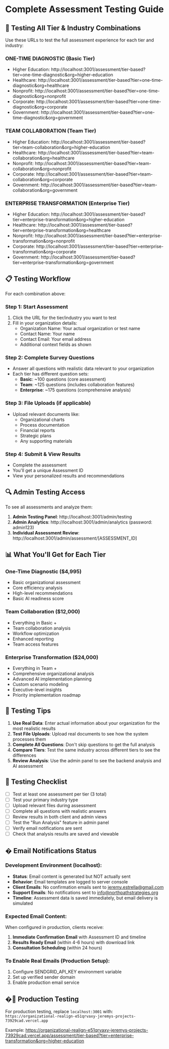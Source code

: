 # Complete Assessment Testing Guide

## 🎯 Testing All Tier & Industry Combinations

Use these URLs to test the full assessment experience for each tier and industry:

### **ONE-TIME DIAGNOSTIC (Basic Tier)**

- Higher Education: http://localhost:3001/assessment/tier-based?tier=one-time-diagnostic&org=higher-education
- Healthcare: http://localhost:3001/assessment/tier-based?tier=one-time-diagnostic&org=healthcare
- Nonprofit: http://localhost:3001/assessment/tier-based?tier=one-time-diagnostic&org=nonprofit
- Corporate: http://localhost:3001/assessment/tier-based?tier=one-time-diagnostic&org=corporate
- Government: http://localhost:3001/assessment/tier-based?tier=one-time-diagnostic&org=government

### **TEAM COLLABORATION (Team Tier)**

- Higher Education: http://localhost:3001/assessment/tier-based?tier=team-collaboration&org=higher-education
- Healthcare: http://localhost:3001/assessment/tier-based?tier=team-collaboration&org=healthcare
- Nonprofit: http://localhost:3001/assessment/tier-based?tier=team-collaboration&org=nonprofit
- Corporate: http://localhost:3001/assessment/tier-based?tier=team-collaboration&org=corporate
- Government: http://localhost:3001/assessment/tier-based?tier=team-collaboration&org=government

### **ENTERPRISE TRANSFORMATION (Enterprise Tier)**

- Higher Education: http://localhost:3001/assessment/tier-based?tier=enterprise-transformation&org=higher-education
- Healthcare: http://localhost:3001/assessment/tier-based?tier=enterprise-transformation&org=healthcare
- Nonprofit: http://localhost:3001/assessment/tier-based?tier=enterprise-transformation&org=nonprofit
- Corporate: http://localhost:3001/assessment/tier-based?tier=enterprise-transformation&org=corporate
- Government: http://localhost:3001/assessment/tier-based?tier=enterprise-transformation&org=government

## 📋 **Testing Workflow**

For each combination above:

### Step 1: Start Assessment

1. Click the URL for the tier/industry you want to test
2. Fill in your organization details:
   - Organization Name: Your actual organization or test name
   - Contact Name: Your name
   - Contact Email: Your email address
   - Additional context fields as shown

### Step 2: Complete Survey Questions

- Answer all questions with realistic data relevant to your organization
- Each tier has different question sets:
  - **Basic**: ~100 questions (core assessment)
  - **Team**: ~125 questions (includes collaboration features)
  - **Enterprise**: ~175 questions (comprehensive analysis)

### Step 3: File Uploads (if applicable)

- Upload relevant documents like:
  - Organizational charts
  - Process documentation
  - Financial reports
  - Strategic plans
  - Any supporting materials

### Step 4: Submit & View Results

- Complete the assessment
- You'll get a unique Assessment ID
- View your personalized results and recommendations

## 🔍 **Admin Testing Access**

To see all assessments and analyze them:

1. **Admin Testing Panel**: http://localhost:3001/admin/testing
2. **Admin Analytics**: http://localhost:3001/admin/analytics (password: admin123)
3. **Individual Assessment Review**: http://localhost:3001/admin/assessment/[ASSESSMENT_ID]

## 📊 **What You'll Get for Each Tier**

### **One-Time Diagnostic ($4,995)**

- Basic organizational assessment
- Core efficiency analysis
- High-level recommendations
- Basic AI readiness score

### **Team Collaboration ($12,000)**

- Everything in Basic +
- Team collaboration analysis
- Workflow optimization
- Enhanced reporting
- Team access features

### **Enterprise Transformation ($24,000)**

- Everything in Team +
- Comprehensive organizational analysis
- Advanced AI implementation planning
- Custom scenario modeling
- Executive-level insights
- Priority implementation roadmap

## 🧪 **Testing Tips**

1. **Use Real Data**: Enter actual information about your organization for the most realistic results
2. **Test File Uploads**: Upload real documents to see how the system processes them
3. **Complete All Questions**: Don't skip questions to get the full analysis
4. **Compare Tiers**: Test the same industry across different tiers to see the differences
5. **Review Analysis**: Use the admin panel to see the backend analysis and AI assessment

## 📝 **Testing Checklist**

- [ ] Test at least one assessment per tier (3 total)
- [ ] Test your primary industry type
- [ ] Upload relevant files during assessment
- [ ] Complete all questions with realistic answers
- [ ] Review results in both client and admin views
- [ ] Test the "Run Analysis" feature in admin panel
- [ ] Verify email notifications are sent
- [ ] Check that analysis results are saved and viewable

## � **Email Notifications Status**

### **Development Environment (localhost):**

- **Status**: Email content is generated but NOT actually sent
- **Behavior**: Email templates are logged to server console
- **Client Emails**: No confirmation emails sent to jeremy.estrella@gmail.com
- **Support Emails**: No notifications sent to info@northpathstrategies.org
- **Timeline**: Assessment data is saved immediately, but email delivery is simulated

### **Expected Email Content:**

When configured in production, clients receive:

1. **Immediate Confirmation Email** with Assessment ID and timeline
2. **Results Ready Email** (within 4-6 hours) with download link
3. **Consultation Scheduling** (within 24 hours)

### **To Enable Real Emails (Production Setup):**

1. Configure SENDGRID_API_KEY environment variable
2. Set up verified sender domain
3. Enable production email service

## �🚀 **Production Testing**

For production testing, replace `localhost:3001` with:
`https://organizational-realign-e51qrvaxy-jeremys-projects-73929cad.vercel.app`

Example: https://organizational-realign-e51qrvaxy-jeremys-projects-73929cad.vercel.app/assessment/tier-based?tier=enterprise-transformation&org=higher-education

